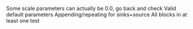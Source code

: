 Some scale parameters can actually be 0.0, go back and check
Valid default parameters
Appending/repeating for sinks+source
All blocks in at least one test
